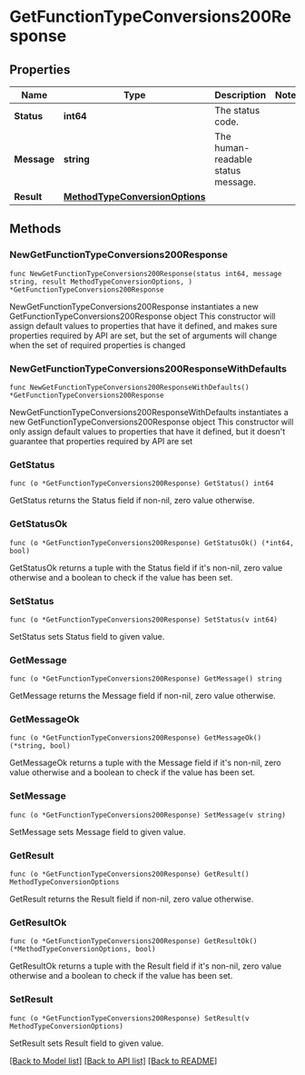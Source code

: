 # GetFunctionTypeConversions200Response

## Properties

Name | Type | Description | Notes
------------ | ------------- | ------------- | -------------
**Status** | **int64** | The status code. | 
**Message** | **string** | The human-readable status message. | 
**Result** | [**MethodTypeConversionOptions**](MethodTypeConversionOptions.md) |  | 

## Methods

### NewGetFunctionTypeConversions200Response

`func NewGetFunctionTypeConversions200Response(status int64, message string, result MethodTypeConversionOptions, ) *GetFunctionTypeConversions200Response`

NewGetFunctionTypeConversions200Response instantiates a new GetFunctionTypeConversions200Response object
This constructor will assign default values to properties that have it defined,
and makes sure properties required by API are set, but the set of arguments
will change when the set of required properties is changed

### NewGetFunctionTypeConversions200ResponseWithDefaults

`func NewGetFunctionTypeConversions200ResponseWithDefaults() *GetFunctionTypeConversions200Response`

NewGetFunctionTypeConversions200ResponseWithDefaults instantiates a new GetFunctionTypeConversions200Response object
This constructor will only assign default values to properties that have it defined,
but it doesn't guarantee that properties required by API are set

### GetStatus

`func (o *GetFunctionTypeConversions200Response) GetStatus() int64`

GetStatus returns the Status field if non-nil, zero value otherwise.

### GetStatusOk

`func (o *GetFunctionTypeConversions200Response) GetStatusOk() (*int64, bool)`

GetStatusOk returns a tuple with the Status field if it's non-nil, zero value otherwise
and a boolean to check if the value has been set.

### SetStatus

`func (o *GetFunctionTypeConversions200Response) SetStatus(v int64)`

SetStatus sets Status field to given value.


### GetMessage

`func (o *GetFunctionTypeConversions200Response) GetMessage() string`

GetMessage returns the Message field if non-nil, zero value otherwise.

### GetMessageOk

`func (o *GetFunctionTypeConversions200Response) GetMessageOk() (*string, bool)`

GetMessageOk returns a tuple with the Message field if it's non-nil, zero value otherwise
and a boolean to check if the value has been set.

### SetMessage

`func (o *GetFunctionTypeConversions200Response) SetMessage(v string)`

SetMessage sets Message field to given value.


### GetResult

`func (o *GetFunctionTypeConversions200Response) GetResult() MethodTypeConversionOptions`

GetResult returns the Result field if non-nil, zero value otherwise.

### GetResultOk

`func (o *GetFunctionTypeConversions200Response) GetResultOk() (*MethodTypeConversionOptions, bool)`

GetResultOk returns a tuple with the Result field if it's non-nil, zero value otherwise
and a boolean to check if the value has been set.

### SetResult

`func (o *GetFunctionTypeConversions200Response) SetResult(v MethodTypeConversionOptions)`

SetResult sets Result field to given value.



[[Back to Model list]](../README.md#documentation-for-models) [[Back to API list]](../README.md#documentation-for-api-endpoints) [[Back to README]](../README.md)


